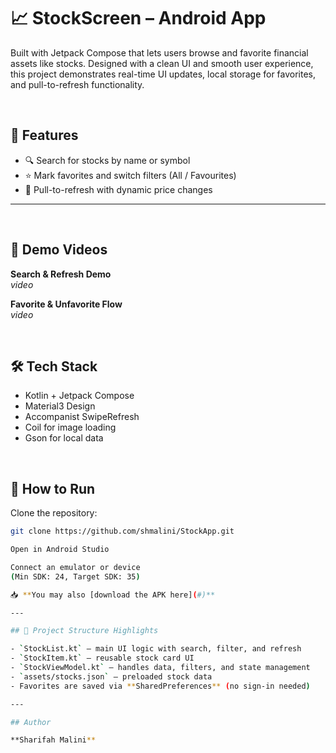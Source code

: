 # 📈 StockScreen – Android App

Built with Jetpack Compose that lets users browse and favorite financial assets like stocks. Designed with a clean UI and smooth user experience, this project demonstrates real-time UI updates, local storage for favorites, and pull-to-refresh functionality.

<br>

## 🌟 Features

- 🔍 Search for stocks by name or symbol  
- ⭐ Mark favorites and switch filters (All / Favourites)  
- 🔄 Pull-to-refresh with dynamic price changes  

---

<br>

## 📸 Demo Videos

**Search & Refresh Demo**  
*video*

**Favorite & Unfavorite Flow**  
*video*

<br>

## 🛠️ Tech Stack

- Kotlin + Jetpack Compose  
- Material3 Design  
- Accompanist SwipeRefresh  
- Coil for image loading  
- Gson for local data  

<br>

## 🚀 How to Run

Clone the repository:

```bash
git clone https://github.com/shmalini/StockApp.git

Open in Android Studio

Connect an emulator or device  
(Min SDK: 24, Target SDK: 35)

📥 **You may also [download the APK here](#)**  

---

## 📂 Project Structure Highlights

- `StockList.kt` — main UI logic with search, filter, and refresh  
- `StockItem.kt` — reusable stock card UI  
- `StockViewModel.kt` — handles data, filters, and state management  
- `assets/stocks.json` — preloaded stock data 
- Favorites are saved via **SharedPreferences** (no sign-in needed)

---

## Author

**Sharifah Malini**
